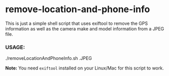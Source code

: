 # remove-location-and-phone-info

This is just a simple shell script that uses exiftool to remove the GPS information as well as the camera make and model information from a JPEG file. 

### USAGE:

./removeLocationAndPhoneInfo.sh <FILENAME>.JPEG

**Note:** You need `exiftool` installed on your Linux/Mac for this script to work.
